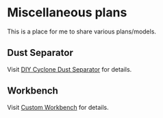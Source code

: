 # Miscellaneous plans

This is a place for me to share various plans/models.

## Dust Separator

Visit [DIY Cyclone Dust Separator](https://nick.blog/2017/10/16/diy-cyclone-dust-separator/) for details.

## Workbench

Visit [Custom Workbench](https://nick.blog/2018/01/17/custom-workbench/) for details.
